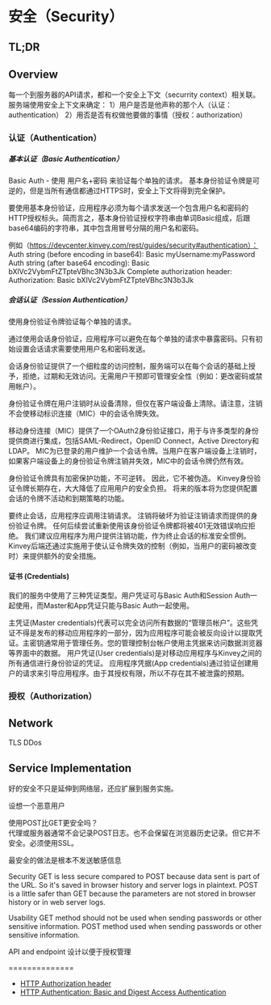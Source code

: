 # 安全（Security）


## TL;DR


## Overview
每一个到服务器的API请求，都和一个安全上下文（securrity context）相关联。服务端使用安全上下文来确定：
1）用户是否是他声称的那个人（认证：authentication）
2）用否是否有权做他要做的事情（授权：authorization）

### 认证（Authentication）
##### 基本认证（Basic Authentication）
Basic Auth - 使用 用户名+密码 来验证每个单独的请求。
基本身份验证令牌是可逆的，但是当所有通信都通过HTTPS时，安全上下文将得到完全保护。

要使用基本身份验证，应用程序必须为每个请求发送一个包含用户名和密码的HTTP授权标头。简而言之，基本身份验证授权字符串由单词Basic组成，后跟base64编码的字符串，其中包含用冒号分隔的用户名和密码。

例如（https://devcenter.kinvey.com/rest/guides/security#authentication）：
Auth string (before encoding in base64): Basic myUsername:myPassword
Auth string (after base64 encoding): Basic bXlVc2VybmFtZTpteVBhc3N3b3Jk
Complete authorization header: Authorization: Basic bXlVc2VybmFtZTpteVBhc3N3b3Jk


##### 会话认证（Session Authentication）
使用身份验证令牌验证每个单独的请求。

通过使用会话身份验证，应用程序可以避免在每个单独的请求中暴露密码。只有初始设置会话请求需要使用用户名和密码发送。

会话身份验证提供了一个细粒度的访问控制，服务端可以在每个会话的基础上授予，拒绝，过期和无效访问。无需用户干预即可管理安全性（例如：更改密码或禁用帐户）。

身份验证令牌在用户注销时从设备清除，但仅在客户端设备上清除。请注意，注销不会使移动标识连接（MIC）中的会话令牌失效。

移动身份连接（MIC）提供了一个OAuth2身份验证接口，用于与许多类型的身份提供商进行集成，包括SAML-Redirect，OpenID Connect，Active Directory和LDAP。 MIC为已登录的用户维护一个会话令牌。当用户在客户端设备上注销时，如果客户端设备上的身份验证令牌注销并失效，MIC中的会话令牌仍然有效。

身份验证令牌具有加密保护功能，不可逆转。 因此，它不被伪造。 Kinvey身份验证令牌长期存在，大大降低了应用用户的安全负担。 将来的版本将为您提供配置会话的令牌不活动和到期策略的功能。

要终止会话，应用程序应调用注销请求。 注销将破坏为验证注销请求而提供的身份验证令牌。 任何后续尝试重新使用该身份验证令牌都将被401无效错误响应拒绝。 我们建议应用程序为用户提供注销功能，作为终止会话的标准安全惯例。 Kinvey后端还通过实施用于使认证令牌失效的控制（例如，当用户的密码被改变时）来提供额外的安全措施。


#### 证书 (Credentials)
我们的服务中使用了三种凭证类型。用户凭证可与Basic Auth和Session Auth一起使用，而Master和App凭证只能与Basic Auth一起使用。

主凭证(Master credentials)代表可以完全访问所有数据的“管理员帐户”。这些凭证不得是发布的移动应用程序的一部分，因为应用程序可能会被反向设计以提取凭证。主密钥通常用于管理任务。您的管理控制台帐户使用主凭据来访问数据浏览器等界面中的数据。
用户凭证(User credentials)是对移动应用程序与Kinvey之间的所有通信进行身份验证的凭证。
应用程序凭据(App credentials)通过验证创建用户的请求来引导应用程序。由于其授权有限，所以不存在其不被泄露的预期。


### 授权（Authorization）



## Network
TLS
DDos


## Service Implementation


好的安全不只是延伸到网络层，还应扩展到服务实施。


设想一个恶意用户



使用POST比GET更安全吗？  
代理或服务器通常不会记录POST日志。也不会保留在浏览器历史记录。但它并不安全。必须使用SSL。


最安全的做法是根本不发送敏感信息

Security	GET is less secure compared to POST because data sent is part of the URL. So it's saved in browser history and server logs in plaintext.
POST is a little safer than GET because the parameters are not stored in browser history or in web server logs.

Usability
GET method should not be used when sending passwords or other sensitive information.	POST method used when sending passwords or other sensitive information.

API and endpoint 设计以便于授权管理


==============
- [HTTP Authorization header ](https://tools.ietf.org/html/rfc2616#section-14.8)
- [HTTP Authentication: Basic and Digest Access Authentication](https://tools.ietf.org/html/rfc2617)
